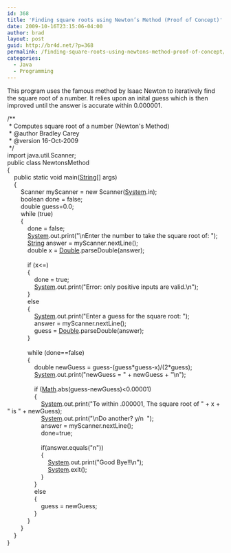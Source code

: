 ```yaml
---
id: 368
title: 'Finding square roots using Newton’s Method (Proof of Concept)'
date: 2009-10-16T23:15:06-04:00
author: brad
layout: post
guid: http://br4d.net/?p=368
permalink: /finding-square-roots-using-newtons-method-proof-of-concept/
categories:
  - Java
  - Programming
---
```

This program uses the famous method by Isaac Newton to iteratively find the square root of a number. It relies upon an inital guess which is then improved until the answer is accurate within 0.000001.

<!--more-->

<div class="codecolorer-container java default">
  <div class="java codecolorer">
    <span class="co3">/**<br /> &nbsp;* Computes square root of a number (Newton's Method)<br /> &nbsp;* @author Bradley Carey<br /> &nbsp;* @version 16-Oct-2009<br /> &nbsp;*/</span><br /> <span class="kw1">import</span> <span class="co2">java.util.Scanner</span><span class="sy0">;</span><br /> <span class="kw1">public</span> <span class="kw1">class</span> NewtonsMethod<br /> <span class="br0">&#123;</span><br /> &nbsp; &nbsp; <span class="kw1">public</span> <span class="kw1">static</span> <span class="kw4">void</span> main<span class="br0">&#40;</span><a href="http://www.google.com/search?hl=en&q=allinurl%3Adocs.oracle.com+javase+docs+api+string"><span class="kw3">String</span></a><span class="br0">&#91;</span><span class="br0">&#93;</span> args<span class="br0">&#41;</span><br /> &nbsp; &nbsp; <span class="br0">&#123;</span><br /> &nbsp; &nbsp; &nbsp; &nbsp; Scanner myScanner <span class="sy0">=</span> <span class="kw1">new</span> Scanner<span class="br0">&#40;</span><a href="http://www.google.com/search?hl=en&q=allinurl%3Adocs.oracle.com+javase+docs+api+system"><span class="kw3">System</span></a>.<span class="me1">in</span><span class="br0">&#41;</span><span class="sy0">;</span><br /> &nbsp; &nbsp; &nbsp; &nbsp; <span class="kw4">boolean</span> done <span class="sy0">=</span> <span class="kw2">false</span><span class="sy0">;</span><br /> &nbsp; &nbsp; &nbsp; &nbsp; <span class="kw4">double</span> guess<span class="sy0">=</span><span class="nu0">0.0</span><span class="sy0">;</span><br /> &nbsp; &nbsp; &nbsp; &nbsp; <span class="kw1">while</span> <span class="br0">&#40;</span><span class="kw2">true</span><span class="br0">&#41;</span><br /> &nbsp; &nbsp; &nbsp; &nbsp; <span class="br0">&#123;</span><br /> &nbsp; &nbsp; &nbsp; &nbsp; &nbsp; &nbsp; done <span class="sy0">=</span> <span class="kw2">false</span><span class="sy0">;</span><br /> &nbsp; &nbsp; &nbsp; &nbsp; &nbsp; &nbsp; <a href="http://www.google.com/search?hl=en&q=allinurl%3Adocs.oracle.com+javase+docs+api+system"><span class="kw3">System</span></a>.<span class="me1">out</span>.<span class="me1">print</span><span class="br0">&#40;</span><span class="st0">"<span class="es0">\n</span>Enter the number to take the square root of: "</span><span class="br0">&#41;</span><span class="sy0">;</span><br /> &nbsp; &nbsp; &nbsp; &nbsp; &nbsp; &nbsp; <a href="http://www.google.com/search?hl=en&q=allinurl%3Adocs.oracle.com+javase+docs+api+string"><span class="kw3">String</span></a> answer <span class="sy0">=</span> myScanner.<span class="me1">nextLine</span><span class="br0">&#40;</span><span class="br0">&#41;</span><span class="sy0">;</span><br /> &nbsp; &nbsp; &nbsp; &nbsp; &nbsp; &nbsp; <span class="kw4">double</span> x <span class="sy0">=</span> <a href="http://www.google.com/search?hl=en&q=allinurl%3Adocs.oracle.com+javase+docs+api+double"><span class="kw3">Double</span></a>.<span class="me1">parseDouble</span><span class="br0">&#40;</span>answer<span class="br0">&#41;</span><span class="sy0">;</span><br /> &nbsp;<br /> &nbsp; &nbsp; &nbsp; &nbsp; &nbsp; &nbsp; <span class="kw1">if</span> <span class="br0">&#40;</span>x<span class="sy0"><=</span><span class="nu0"></span><span class="br0">&#41;</span><br /> &nbsp; &nbsp; &nbsp; &nbsp; &nbsp; &nbsp; <span class="br0">&#123;</span><br /> &nbsp; &nbsp; &nbsp; &nbsp; &nbsp; &nbsp; &nbsp; &nbsp; done <span class="sy0">=</span> <span class="kw2">true</span><span class="sy0">;</span><br /> &nbsp; &nbsp; &nbsp; &nbsp; &nbsp; &nbsp; &nbsp; &nbsp; <a href="http://www.google.com/search?hl=en&q=allinurl%3Adocs.oracle.com+javase+docs+api+system"><span class="kw3">System</span></a>.<span class="me1">out</span>.<span class="me1">print</span><span class="br0">&#40;</span><span class="st0">"Error: only positive inputs are valid.<span class="es0">\n</span>"</span><span class="br0">&#41;</span><span class="sy0">;</span><br /> &nbsp; &nbsp; &nbsp; &nbsp; &nbsp; &nbsp; <span class="br0">&#125;</span><br /> &nbsp; &nbsp; &nbsp; &nbsp; &nbsp; &nbsp; <span class="kw1">else</span><br /> &nbsp; &nbsp; &nbsp; &nbsp; &nbsp; &nbsp; <span class="br0">&#123;</span><br /> &nbsp; &nbsp; &nbsp; &nbsp; &nbsp; &nbsp; &nbsp; &nbsp; <a href="http://www.google.com/search?hl=en&q=allinurl%3Adocs.oracle.com+javase+docs+api+system"><span class="kw3">System</span></a>.<span class="me1">out</span>.<span class="me1">print</span><span class="br0">&#40;</span><span class="st0">"Enter a guess for the square root: "</span><span class="br0">&#41;</span><span class="sy0">;</span><br /> &nbsp; &nbsp; &nbsp; &nbsp; &nbsp; &nbsp; &nbsp; &nbsp; answer <span class="sy0">=</span> myScanner.<span class="me1">nextLine</span><span class="br0">&#40;</span><span class="br0">&#41;</span><span class="sy0">;</span><br /> &nbsp; &nbsp; &nbsp; &nbsp; &nbsp; &nbsp; &nbsp; &nbsp; guess <span class="sy0">=</span> <a href="http://www.google.com/search?hl=en&q=allinurl%3Adocs.oracle.com+javase+docs+api+double"><span class="kw3">Double</span></a>.<span class="me1">parseDouble</span><span class="br0">&#40;</span>answer<span class="br0">&#41;</span><span class="sy0">;</span><br /> &nbsp; &nbsp; &nbsp; &nbsp; &nbsp; &nbsp; <span class="br0">&#125;</span><br /> &nbsp;<br /> &nbsp; &nbsp; &nbsp; &nbsp; &nbsp; &nbsp; <span class="kw1">while</span> <span class="br0">&#40;</span>done<span class="sy0">==</span><span class="kw2">false</span><span class="br0">&#41;</span><br /> &nbsp; &nbsp; &nbsp; &nbsp; &nbsp; &nbsp; <span class="br0">&#123;</span><br /> &nbsp; &nbsp; &nbsp; &nbsp; &nbsp; &nbsp; &nbsp; &nbsp; <span class="kw4">double</span> newGuess <span class="sy0">=</span> guess<span class="sy0">-</span><span class="br0">&#40;</span>guess<span class="sy0">*</span>guess<span class="sy0">-</span>x<span class="br0">&#41;</span><span class="sy0">/</span><span class="br0">&#40;</span><span class="nu0">2</span><span class="sy0">*</span>guess<span class="br0">&#41;</span><span class="sy0">;</span><br /> &nbsp; &nbsp; &nbsp; &nbsp; &nbsp; &nbsp; &nbsp; &nbsp; <a href="http://www.google.com/search?hl=en&q=allinurl%3Adocs.oracle.com+javase+docs+api+system"><span class="kw3">System</span></a>.<span class="me1">out</span>.<span class="me1">print</span><span class="br0">&#40;</span><span class="st0">"newGuess = "</span> <span class="sy0">+</span> newGuess <span class="sy0">+</span> <span class="st0">"<span class="es0">\n</span>"</span><span class="br0">&#41;</span><span class="sy0">;</span><br /> &nbsp;<br /> &nbsp; &nbsp; &nbsp; &nbsp; &nbsp; &nbsp; &nbsp; &nbsp; <span class="kw1">if</span> <span class="br0">&#40;</span><a href="http://www.google.com/search?hl=en&q=allinurl%3Adocs.oracle.com+javase+docs+api+math"><span class="kw3">Math</span></a>.<span class="me1">abs</span><span class="br0">&#40;</span>guess<span class="sy0">-</span>newGuess<span class="br0">&#41;</span><span class="sy0"><</span><span class="nu0">0.00001</span><span class="br0">&#41;</span><br /> &nbsp; &nbsp; &nbsp; &nbsp; &nbsp; &nbsp; &nbsp; &nbsp; <span class="br0">&#123;</span><br /> &nbsp; &nbsp; &nbsp; &nbsp; &nbsp; &nbsp; &nbsp; &nbsp; &nbsp; &nbsp; <a href="http://www.google.com/search?hl=en&q=allinurl%3Adocs.oracle.com+javase+docs+api+system"><span class="kw3">System</span></a>.<span class="me1">out</span>.<span class="me1">print</span><span class="br0">&#40;</span><span class="st0">"To within .000001, The square root of "</span> <span class="sy0">+</span> x <span class="sy0">+</span> <span class="st0">" is "</span> <span class="sy0">+</span> newGuess<span class="br0">&#41;</span><span class="sy0">;</span><br /> &nbsp; &nbsp; &nbsp; &nbsp; &nbsp; &nbsp; &nbsp; &nbsp; &nbsp; &nbsp; <a href="http://www.google.com/search?hl=en&q=allinurl%3Adocs.oracle.com+javase+docs+api+system"><span class="kw3">System</span></a>.<span class="me1">out</span>.<span class="me1">print</span><span class="br0">&#40;</span><span class="st0">"<span class="es0">\n</span>Do another? y/n &nbsp;"</span><span class="br0">&#41;</span><span class="sy0">;</span><br /> &nbsp; &nbsp; &nbsp; &nbsp; &nbsp; &nbsp; &nbsp; &nbsp; &nbsp; &nbsp; answer <span class="sy0">=</span> myScanner.<span class="me1">nextLine</span><span class="br0">&#40;</span><span class="br0">&#41;</span><span class="sy0">;</span><br /> &nbsp; &nbsp; &nbsp; &nbsp; &nbsp; &nbsp; &nbsp; &nbsp; &nbsp; &nbsp; done<span class="sy0">=</span><span class="kw2">true</span><span class="sy0">;</span><br /> &nbsp;<br /> &nbsp; &nbsp; &nbsp; &nbsp; &nbsp; &nbsp; &nbsp; &nbsp; &nbsp; &nbsp; <span class="kw1">if</span><span class="br0">&#40;</span>answer.<span class="me1">equals</span><span class="br0">&#40;</span><span class="st0">"n"</span><span class="br0">&#41;</span><span class="br0">&#41;</span><br /> &nbsp; &nbsp; &nbsp; &nbsp; &nbsp; &nbsp; &nbsp; &nbsp; &nbsp; &nbsp; <span class="br0">&#123;</span><br /> &nbsp; &nbsp; &nbsp; &nbsp; &nbsp; &nbsp; &nbsp; &nbsp; &nbsp; &nbsp; &nbsp; &nbsp; <a href="http://www.google.com/search?hl=en&q=allinurl%3Adocs.oracle.com+javase+docs+api+system"><span class="kw3">System</span></a>.<span class="me1">out</span>.<span class="me1">print</span><span class="br0">&#40;</span><span class="st0">"Good Bye!!<span class="es0">\n</span>"</span><span class="br0">&#41;</span><span class="sy0">;</span><br /> &nbsp; &nbsp; &nbsp; &nbsp; &nbsp; &nbsp; &nbsp; &nbsp; &nbsp; &nbsp; &nbsp; &nbsp; <a href="http://www.google.com/search?hl=en&q=allinurl%3Adocs.oracle.com+javase+docs+api+system"><span class="kw3">System</span></a>.<span class="me1">exit</span><span class="br0">&#40;</span><span class="nu0"></span><span class="br0">&#41;</span><span class="sy0">;</span><br /> &nbsp; &nbsp; &nbsp; &nbsp; &nbsp; &nbsp; &nbsp; &nbsp; &nbsp; &nbsp; <span class="br0">&#125;</span><br /> &nbsp; &nbsp; &nbsp; &nbsp; &nbsp; &nbsp; &nbsp; &nbsp; <span class="br0">&#125;</span><br /> &nbsp; &nbsp; &nbsp; &nbsp; &nbsp; &nbsp; &nbsp; &nbsp; <span class="kw1">else</span><br /> &nbsp; &nbsp; &nbsp; &nbsp; &nbsp; &nbsp; &nbsp; &nbsp; <span class="br0">&#123;</span><br /> &nbsp; &nbsp; &nbsp; &nbsp; &nbsp; &nbsp; &nbsp; &nbsp; &nbsp; &nbsp; guess <span class="sy0">=</span> newGuess<span class="sy0">;</span><br /> &nbsp; &nbsp; &nbsp; &nbsp; &nbsp; &nbsp; &nbsp; &nbsp; <span class="br0">&#125;</span><br /> &nbsp; &nbsp; &nbsp; &nbsp; &nbsp; &nbsp; <span class="br0">&#125;</span><br /> &nbsp; &nbsp; &nbsp; &nbsp; <span class="br0">&#125;</span><br /> &nbsp; &nbsp; <span class="br0">&#125;</span><br /> <span class="br0">&#125;</span>
  </div>
</div>
